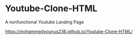 # Youtube-Clone-HTML

A nonfunctional Youtube Landing Page

https://mohammedyounus236.github.io/Youtube-Clone-HTML/
